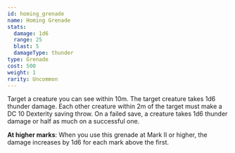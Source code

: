 ```yaml
---
id: homing_grenade
name: Homing Grenade
stats:
  damage: 1d6
  range: 25
  blast: 5
  damageType: thunder
type: Grenade
cost: 500
weight: 1
rarity: Uncommon
---
```

Target a creature you can see within 10m. The target creature takes 1d6 thunder damage. Each other creature
within 2m of the target must make a DC 10 Dexterity saving throw. On a failed save, a creature takes 1d6 thunder damage
or half as much on a successful one.

__At higher marks__: When you use this grenade at Mark II or higher, the damage increases by 1d6 for each mark above the first.
